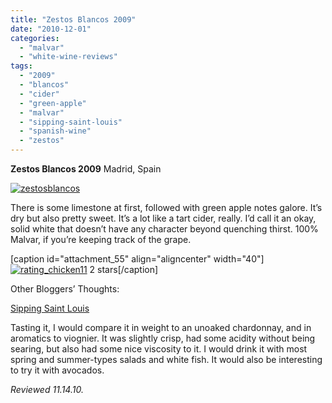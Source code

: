 ```yaml
---
title: "Zestos Blancos 2009"
date: "2010-12-01"
categories: 
  - "malvar"
  - "white-wine-reviews"
tags: 
  - "2009"
  - "blancos"
  - "cider"
  - "green-apple"
  - "malvar"
  - "sipping-saint-louis"
  - "spanish-wine"
  - "zestos"
---
```


**Zestos Blancos 2009** Madrid, Spain

[![](http://s3.amazonaws.com/thegourmez-wpmedia/2010/12/zestosblancos.jpg "zestosblancos")](http://s3.amazonaws.com/thegourmez-wpmedia/2010/12/zestosblancos.jpg)

There is some limestone at first, followed with green apple notes galore. It’s dry but also pretty sweet. It’s a lot like a tart cider, really. I’d call it an okay, solid white that doesn’t have any character beyond quenching thirst. 100% Malvar, if you’re keeping track of the grape.

\[caption id="attachment\_55" align="aligncenter" width="40"\][![](http://s3.amazonaws.com/thegourmez-wpmedia/2009/02/rating_chicken11.gif "rating_chicken11")](http://s3.amazonaws.com/thegourmez-wpmedia/2009/02/rating_chicken11.gif) 2 stars\[/caption\]

Other Bloggers’ Thoughts:

[Sipping Saint Louis](http://sippinstl.blogspot.com/2010/06/new-grape.html)

Tasting it, I would compare it in weight to an unoaked chardonnay, and in aromatics to viognier. It was slightly crisp, had some acidity without being searing, but also had some nice viscosity to it. I would drink it with most spring and summer-types salads and white fish. It would also be interesting to try it with avocados.

_Reviewed 11.14.10._
